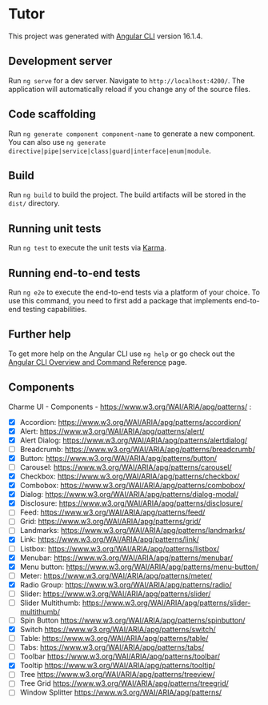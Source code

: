 # Tutor

This project was generated with [Angular CLI](https://github.com/angular/angular-cli) version 16.1.4.

## Development server

Run `ng serve` for a dev server. Navigate to `http://localhost:4200/`. The application will automatically reload if you change any of the source files.

## Code scaffolding

Run `ng generate component component-name` to generate a new component. You can also use `ng generate directive|pipe|service|class|guard|interface|enum|module`.

## Build

Run `ng build` to build the project. The build artifacts will be stored in the `dist/` directory.

## Running unit tests

Run `ng test` to execute the unit tests via [Karma](https://karma-runner.github.io).

## Running end-to-end tests

Run `ng e2e` to execute the end-to-end tests via a platform of your choice. To use this command, you need to first add a package that implements end-to-end testing capabilities.

## Further help

To get more help on the Angular CLI use `ng help` or go check out the [Angular CLI Overview and Command Reference](https://angular.io/cli) page.

## Components

Charme UI - Components - https://www.w3.org/WAI/ARIA/apg/patterns/ :

- [x] Accordion: https://www.w3.org/WAI/ARIA/apg/patterns/accordion/
- [x] Alert: https://www.w3.org/WAI/ARIA/apg/patterns/alert/
- [x] Alert Dialog: https://www.w3.org/WAI/ARIA/apg/patterns/alertdialog/
- [ ] Breadcrumb: https://www.w3.org/WAI/ARIA/apg/patterns/breadcrumb/
- [x] Button: https://www.w3.org/WAI/ARIA/apg/patterns/button/
- [ ] Carousel: https://www.w3.org/WAI/ARIA/apg/patterns/carousel/
- [x] Checkbox: https://www.w3.org/WAI/ARIA/apg/patterns/checkbox/
- [x] Combobox: https://www.w3.org/WAI/ARIA/apg/patterns/combobox/
- [x] Dialog: https://www.w3.org/WAI/ARIA/apg/patterns/dialog-modal/
- [x] Disclosure: https://www.w3.org/WAI/ARIA/apg/patterns/disclosure/
- [ ] Feed: https://www.w3.org/WAI/ARIA/apg/patterns/feed/
- [ ] Grid: https://www.w3.org/WAI/ARIA/apg/patterns/grid/
- [ ] Landmarks: https://www.w3.org/WAI/ARIA/apg/patterns/landmarks/
- [x] Link: https://www.w3.org/WAI/ARIA/apg/patterns/link/
- [ ] Listbox: https://www.w3.org/WAI/ARIA/apg/patterns/listbox/
- [x] Menubar: https://www.w3.org/WAI/ARIA/apg/patterns/menubar/
- [x] Menu button: https://www.w3.org/WAI/ARIA/apg/patterns/menu-button/
- [ ] Meter: https://www.w3.org/WAI/ARIA/apg/patterns/meter/
- [x] Radio Group: https://www.w3.org/WAI/ARIA/apg/patterns/radio/
- [ ] Slider: https://www.w3.org/WAI/ARIA/apg/patterns/slider/
- [ ] Slider Multithumb:  https://www.w3.org/WAI/ARIA/apg/patterns/slider-multithumb/
- [ ] Spin Button https://www.w3.org/WAI/ARIA/apg/patterns/spinbutton/
- [x] Switch https://www.w3.org/WAI/ARIA/apg/patterns/switch/
- [ ] Table: https://www.w3.org/WAI/ARIA/apg/patterns/table/
- [ ] Tabs: https://www.w3.org/WAI/ARIA/apg/patterns/tabs/
- [ ] Toolbar https://www.w3.org/WAI/ARIA/apg/patterns/toolbar/
- [x] Tooltip https://www.w3.org/WAI/ARIA/apg/patterns/tooltip/
- [ ] Tree https://www.w3.org/WAI/ARIA/apg/patterns/treeview/
- [ ] Tree Grid https://www.w3.org/WAI/ARIA/apg/patterns/treegrid/
- [ ] Window Splitter https://www.w3.org/WAI/ARIA/apg/patterns/
